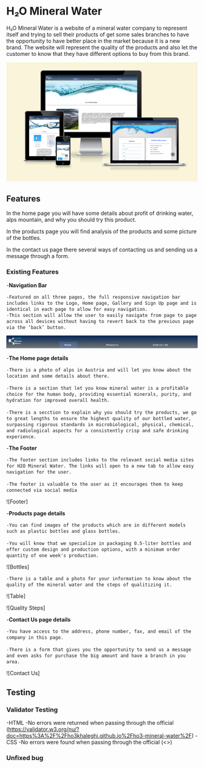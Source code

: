 # H&#8322;O Mineral Water

H&#8322;O Mineral Water is a website of a mineral water company to represent itself and trying to sell their products of get some sales branches to have the opportunity to have better place in the market because it is a new brand. The website will represent the quality of the products and also let the customer to know that they have different options to buy from this brand.

![Responsice Mockup](https://github.com/ho3khaleghi/ho3-mineral-water/blob/main/assets/screenshots/h2o_mockup.png)

## Features

In the home page you will have some details about profit of drinking water, alps mountain, and why you should try this product.

In the products page you will find analysis of the products and some picture of the bottles.

In the contact us page there several ways of contacting us and sending us a message through a form.

### Existing Features

-__Navigation Bar__

    -Featured on all three pages, the full responsive navigation bar includes links to the Logo, Home page, Gallery and Sign Up page and is identical in each page to allow for easy navigation.
    -This section will allow the user to easily navigate from page to page across all devices without having to revert back to the previous page via the ‘back’ button.

![Nav Bar](https://github.com/ho3khaleghi/ho3-mineral-water/blob/main/assets/screenshots/header-section.png)

-__The Home page details__

    -There is a photo of alps in Austria and will let you know about the location and some details about there.

    -There is a section that let you know mineral water is a profitable choice for the human body, providing essential minerals, purity, and hydration for improved overall health.

    -There is a secction to explain why you should try the products, we go to great lengths to ensure the highest quality of our bottled water, surpassing rigorous standards in microbiological, physical, chemical, and radiological aspects for a consistently crisp and safe drinking experience.

-__The Footer__

    -The footer section includes links to the relevant social media sites for H2O Mineral Water. The links will open to a new tab to allow easy navigation for the user.

    -The footer is valuable to the user as it encourages them to keep connected via social media

![Footer]

-__Products page details__

    -You can find images of the products which are in different models such as plastic bottles and glass bottles.

    -You will know that we specialize in packaging 0.5-liter bottles and offer custom design and production options, with a minimum order quantity of one week's production.

![Bottles]

    -There is a table and a photo for your information to know about the quality of the mineral water and the steps of qualitizing it.

![Table]

![Quality Steps]

-__Contact Us page details__

    -You have access to the address, phone number, fax, and email of the company in this page.

    -There is a form that gives you the opportunity to send us a message and even asks for purchase the big amount and have a branch in you area.

![Contact Us]

## Testing

### Validator Testing

-HTML
    -No errors were returned when passing through the official (<https://validator.w3.org/nu/?doc=https%3A%2F%2Fho3khaleghi.github.io%2Fho3-mineral-water%2F>)
-CSS
    -No errors were found when passing through the official (<>)

### Unfixed bug
